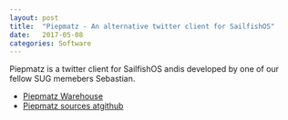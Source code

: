 ```yaml
---
layout: post
title:  "Piepmatz - An alternative twitter client for SailfishOS"
date:   2017-05-08
categories: Software
---
```


Piepmatz is a twitter client for SailfishOS andis developed by one of our fellow SUG memebers Sebastian.

- [Piepmatz Warehouse](https://openrepos.net/content/ygriega/piepmatz)
- [Piepmatz sources atgithub](https://github.com/Wunderfitz/harbour-piepmatz)
